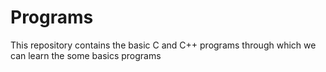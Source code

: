 # Programs
This repository contains the basic C and C++ programs through which we can learn the some basics programs
